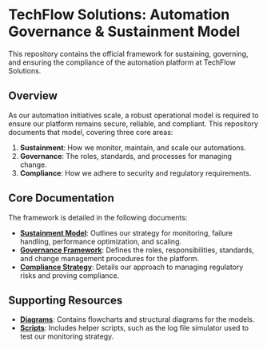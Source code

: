 # TechFlow Solutions: Automation Governance & Sustainment Model

This repository contains the official framework for sustaining, governing, and ensuring the compliance of the automation platform at TechFlow Solutions.

## Overview

As our automation initiatives scale, a robust operational model is required to ensure our platform remains secure, reliable, and compliant. This repository documents that model, covering three core areas:

1.  **Sustainment**: How we monitor, maintain, and scale our automations.
2.  **Governance**: The roles, standards, and processes for managing change.
3.  **Compliance**: How we adhere to security and regulatory requirements.

## Core Documentation

The framework is detailed in the following documents:

* **[Sustainment Model](./docs/sustainment_model.md)**: Outlines our strategy for monitoring, failure handling, performance optimization, and scaling.
* **[Governance Framework](./docs/governance_model.md)**: Defines the roles, responsibilities, standards, and change management procedures for the platform.
* **[Compliance Strategy](./docs/compliance_strategy.md)**: Details our approach to managing regulatory risks and proving compliance.

## Supporting Resources

* **[Diagrams](./diagrams/)**: Contains flowcharts and structural diagrams for the models.
* **[Scripts](./scripts/)**: Includes helper scripts, such as the log file simulator used to test our monitoring strategy.